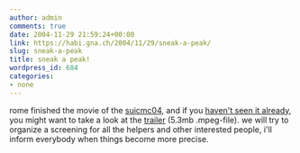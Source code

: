 ```yaml
---
author: admin
comments: true
date: 2004-11-29 21:59:24+00:00
link: https://habi.gna.ch/2004/11/29/sneak-a-peak/
slug: sneak-a-peak
title: sneak a peak!
wordpress_id: 684
categories:
- none
---
```



rome finished the movie of the [suicmc04](http://suicmc04.ch), and if you [haven't seen it already](https://habi.gna.ch/blog/archives/000472.html), you might want to take a look at the [trailer](http://suicmc04.ch/trailer_suicmc04_film.mpeg) (5.3mb .mpeg-file). we will try to organize a screening for all the helpers and other interested people, i'll inform everybody when things become more precise. 

